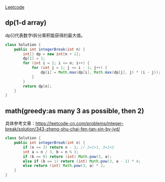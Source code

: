 [Leetcode](https://leetcode.com/problems/integer-break/description/)

## dp(1-d array)
dp[i]代表数字i拆分乘积能获得的最大值。
```java
class Solution {
    public int integerBreak(int n) {
        int[] dp = new int[n + 1];
        dp[1] = 1;
        for (int i = 2; i <= n; i++) {
            for (int j = 1; j <= i - 1; j++) {
                dp[i] = Math.max(dp[i], Math.max(dp[j], j) * (i - j));
            }
        }
        return dp[n];
    }
}
```

## math(greedy:as many 3 as possible, then 2)
具体参考文章：https://leetcode-cn.com/problems/integer-break/solution/343-zheng-shu-chai-fen-tan-xin-by-jyd/
```java
class Solution {
    public int integerBreak(int n) {
        if (n <= 3) return n - 1; // 2=1+1, 3=1+2
        int a = n / 3, b = n % 3;
        if (b == 0) return (int) Math.pow(3, a);
        else if (b == 1) return (int) Math.pow(3, a - 1) * 4;
        else return (int) Math.pow(3, a) * 2;
    }
}
```
